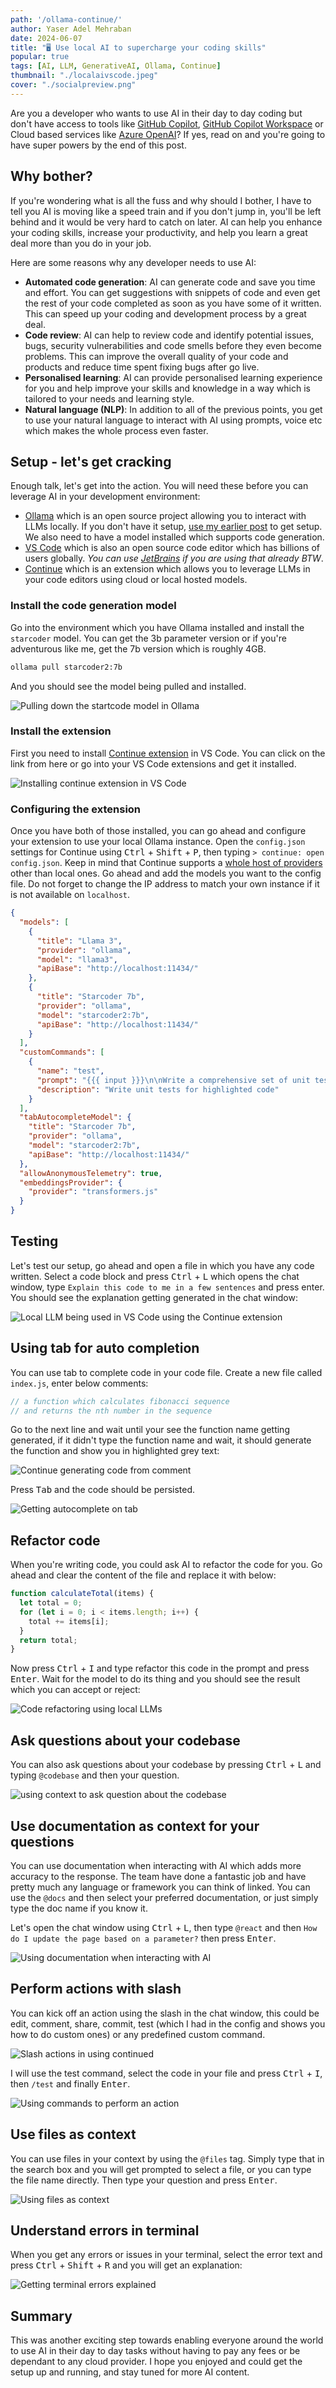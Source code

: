 ```yaml
---
path: '/ollama-continue/'
author: Yaser Adel Mehraban
date: 2024-06-07
title: "🖥️ Use local AI to supercharge your coding skills"
popular: true
tags: [AI, LLM, GenerativeAI, Ollama, Continue]
thumbnail: "./localaivscode.jpeg"
cover: "./socialpreview.png"
---
```


Are you a developer who wants to use AI in their day to day coding but don't have access to tools like [GitHub Copilot](https://github.com/features/copilot), [GitHub Copilot Workspace](https://github.blog/2024-04-29-github-copilot-workspace/) or Cloud based services like [Azure OpenAI](https://azure.microsoft.com/en-au/products/ai-services/openai-service)? If yes, read on and you're going to have super powers by the end of this post.

<!--more-->

## Why bother?
If you're wondering what is all the fuss and why should I bother, I have to tell you AI is moving like a speed train and if you don't jump in, you'll be left behind and it would be very hard to catch on later. AI can help you enhance your coding skills, increase your productivity, and help you learn a great deal more than you do in your job.

Here are some reasons why any developer needs to use AI:

* **Automated code generation**: AI can generate code and save you time and effort. You can get suggestions with snippets of code and even get the rest of your code completed as soon as you have some of it written. This can speed up your coding and development process by a great deal.
* **Code review**: AI can help to review code and identify potential issues, bugs, security vulnerabilities and code smells before they even become problems. This can improve the overall quality of your code and products and reduce time spent fixing bugs after go live.
* **Personalised learning**: AI can provide personalised learning experience for you and help improve your skills and knowledge in a way which is tailored to your needs and learning style.
* **Natural language (NLP)**: In addition to all of the previous points, you get to use your natural language to interact with AI using prompts, voice etc which makes the whole process even faster.

## Setup - let's get cracking
Enough talk, let's get into the action. You will need these before you can leverage AI in your development environment:

* [Ollama](https://ollama.com/) which is an open source project allowing you to interact with LLMs locally. If you don't have it setup, [use my earlier post](/blog/2024/05/28/local-llms/) to get setup. We also need to have a model installed which supports code generation.
* [VS Code](https://code.visualstudio.com/) which is also an open source code editor which has billions of users globally. _You can use [JetBrains](https://www.jetbrains.com/) if you are using that already BTW_.
* [Continue](https://www.continue.dev/) which is an extension which allows you to leverage LLMs in your code editors using cloud or local hosted models.

### Install the code generation model
Go into the environment which you have Ollama installed and install the `starcoder` model. You can get the 3b parameter version or if you're adventurous like me, get the 7b version which is roughly 4GB.

```bash
ollama pull starcoder2:7b
```

And you should see the model being pulled and installed.

![Pulling down the startcode model in Ollama](./pullmodel.png)

### Install the extension
First you need to install [Continue extension](https://marketplace.visualstudio.com/items?itemName=Continue.continue) in VS Code. You can click on the link from here or go into your VS Code extensions and get it installed.

![Installing continue extension in VS Code](./vscodeext.png)

### Configuring the extension
Once you have both of those installed, you can go ahead and configure your extension to use your local Ollama instance. Open the `config.json` settings for Continue using <kbd>Ctrl</kbd> + <kbd>Shift</kbd> + <kbd>P</kbd>, then typing `> continue: open config.json`. Keep in mind that Continue supports a [whole host of providers](https://docs.continue.dev/setup/select-provider) other than local ones. Go ahead and add the models you want to the config file. Do not forget to change the IP address to match your own instance if it is not available on `localhost`.

```json
{
  "models": [
    {
      "title": "Llama 3",
      "provider": "ollama",
      "model": "llama3",
      "apiBase": "http://localhost:11434/"
    },
    {
      "title": "Starcoder 7b",
      "provider": "ollama",
      "model": "starcoder2:7b",
      "apiBase": "http://localhost:11434/"
    }
  ],
  "customCommands": [
    {
      "name": "test",
      "prompt": "{{{ input }}}\n\nWrite a comprehensive set of unit tests for the selected code. It should setup, run tests that check for correctness including important edge cases, and teardown. Ensure that the tests are complete and sophisticated. Give the tests just as chat output, don't edit any file.",
      "description": "Write unit tests for highlighted code"
    }
  ],
  "tabAutocompleteModel": {
    "title": "Starcoder 7b",
    "provider": "ollama",
    "model": "starcoder2:7b",
    "apiBase": "http://localhost:11434/"
  },
  "allowAnonymousTelemetry": true,
  "embeddingsProvider": {
    "provider": "transformers.js"
  }
}
```

## Testing
Let's test our setup, go ahead and open a file in which you have any code written. Select a code block and press <kbd>Ctrl</kbd> + <kbd>L</kbd> which opens the chat window, type `Explain this code to me in a few sentences` and press enter. You should see the explanation getting generated in the chat window:

![Local LLM being used in VS Code using the Continue extension](./explain.png)

## Using tab for auto completion

You can use tab to complete code in your code file. Create a new file called `index.js`, enter below comments:

```javascript
// a function which calculates fibonacci sequence
// and returns the nth number in the sequence
```

Go to the next line and wait until your see the function name getting generated, if it didn't type the function name and wait, it should generate the function and show you in highlighted grey text:

![Continue generating code from comment](./codecompletion.png)

Press <kbd>Tab</kbd> and the code should be persisted.

![Getting autocomplete on tab](./compleetedcode.png)

## Refactor code

When you're writing code, you could ask AI to refactor the code for you. Go ahead and clear the content of the file and replace it with below:

```javascript
function calculateTotal(items) {
  let total = 0;
  for (let i = 0; i < items.length; i++) {
    total += items[i];
  }
  return total;
}
```

Now press <kbd>Ctrl</kbd> + <kbd>I</kbd> and type refactor this code in the prompt and press <kbd>Enter</kbd>. Wait for the model to do its thing and you should see the result which you can accept or reject:

![Code refactoring using local LLMs](./refactor.png)

## Ask questions about your codebase
You can also ask questions about your codebase by pressing <kbd>Ctrl</kbd> + <kbd>L</kbd> and typing `@codebase` and then your question.

![using context to ask question about the codebase](./codebase.png)

## Use documentation as context for your questions

You can use documentation when interacting with AI which adds more accuracy to the response. The team have done a fantastic job and have pretty much any language or framework you can think of linked. You can use the `@docs` and then select your preferred documentation, or just simply type the doc name if you know it.

Let's open the chat window using <kbd>Ctrl</kbd> + <kbd>L</kbd>, then type `@react` and then `How do I update the page based on a parameter?` then press <kbd>Enter</kbd>.

![Using documentation when interacting with AI](./docs.png)

## Perform actions with slash

You can kick off an action using the slash in the chat window, this could be edit, comment, share, commit, test (which I had in the config and shows you how to do custom ones) or any predefined custom command.

![Slash actions in using continued](./slash.png)

I will use the test command, select the code in your file and press <kbd>Ctrl</kbd> + <kbd>I</kbd>, then `/test` and finally <kbd>Enter</kbd>.

![Using commands to perform an action](./test.png)

## Use files as context

You can use files in your context by using the `@files` tag. Simply type that in the search box and you will get prompted to select a file, or you can type the file name directly. Then type your question and press <kbd>Enter</kbd>.

![Using files as context](./file.png)

## Understand errors in terminal

When you get any errors or issues in your terminal, select the error text and press <kbd>Ctrl</kbd> + <kbd>Shift</kbd> + <kbd>R</kbd> and you will get an explanation:

![Getting terminal errors explained](./terminalerror.png)

## Summary

This was another exciting step towards enabling everyone around the world to use AI in their day to day tasks without having to pay any fees or be dependant to any cloud provider. I hope you enjoyed and could get the setup up and running, and stay tuned for more AI content.

